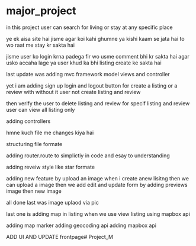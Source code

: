 # major_project

in this project user can search for living or stay at any specific place 

ye ek aisa site hai jisme agar koi kahi ghumne ya kishi kaam se jata hai  to wo raat me stay kr sakta hai 

 jisme user ko login krna padega fir wo usme comment bhi kr sakta hai agar usko accaha lage ya user khud ka bhi listing create ke sakta hai


last update was adding mvc framework 
 model views and controller 

  yet i am adding sign up login and logout button for create a listing or a review  with without it user not create listing and review 


  then verify the user to delete listing and review for specif listing and review user can view all listing only 

  adding controllers

  hmne kuch file me changes kiya hai 

  structuring file formate 

  adding router.route to simplictiy in  code and esay to understanding 

  adding  reveiw style like star formate 

adding new feature by upload an image 
when i create anew lisitng then we can upload a image 
then we add edit and update  form by adding previews image then new image 


all done last was image uplaod via pic 

last one is adding map in listing when we use view listing
using mapbox api

adding map marker 
adding geocoding api
adding mapbox api

ADD UI AND UPDATE frontpage# Project_M
